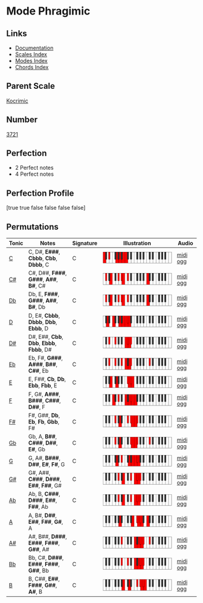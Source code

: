 # Mode Phragimic

## Links

- [Documentation](index.md)
- [Scales Index](Scales.md)
- [Modes Index](Modes.md)
- [Chords Index](Chords.md)

## Parent Scale

[Kocrimic](ScaleKocrimic.md)

## Number

[3721](https://ianring.com/musictheory/scales/3721)

## Perfection

- 2 Perfect notes
- 4 Perfect notes

## Perfection Profile

[true true false false false false]

## Permutations

| Tonic | Notes | Signature | Illustration | Audio |
|-------|-------|-----------|--------------|-------|
| [C](ModeCNaturalPhragimic.md) | C, D#, **E###**, **Cbbb**, **Cbb**, **Dbbb**, C | C | ![CNaturalPhragimic](ModeCNaturalPhragimic.png) | [midi](ModeCNaturalPhragimic.mid) [ogg](ModeCNaturalPhragimic.ogg) |
| [C#](ModeCSharpPhragimic.md) | C#, D##, **F###**, **G###**, **A##**, **B#**, C# | C | ![CSharpPhragimic](ModeCSharpPhragimic.png) | [midi](ModeCSharpPhragimic.mid) [ogg](ModeCSharpPhragimic.ogg) |
| [Db](ModeDFlatPhragimic.md) | Db, E, **F###**, **G###**, **A##**, **B#**, Db | C | ![DFlatPhragimic](ModeDFlatPhragimic.png) | [midi](ModeDFlatPhragimic.mid) [ogg](ModeDFlatPhragimic.ogg) |
| [D](ModeDNaturalPhragimic.md) | D, E#, **Cbbb**, **Dbbb**, **Dbb**, **Ebbb**, D | C | ![DNaturalPhragimic](ModeDNaturalPhragimic.png) | [midi](ModeDNaturalPhragimic.mid) [ogg](ModeDNaturalPhragimic.ogg) |
| [D#](ModeDSharpPhragimic.md) | D#, E##, **Cbb**, **Dbb**, **Ebbb**, **Fbbb**, D# | C | ![DSharpPhragimic](ModeDSharpPhragimic.png) | [midi](ModeDSharpPhragimic.mid) [ogg](ModeDSharpPhragimic.ogg) |
| [Eb](ModeEFlatPhragimic.md) | Eb, F#, **G###**, **A###**, **B##**, **C##**, Eb | C | ![EFlatPhragimic](ModeEFlatPhragimic.png) | [midi](ModeEFlatPhragimic.mid) [ogg](ModeEFlatPhragimic.ogg) |
| [E](ModeENaturalPhragimic.md) | E, F##, **Cb**, **Db**, **Ebb**, **Fbb**, E | C | ![ENaturalPhragimic](ModeENaturalPhragimic.png) | [midi](ModeENaturalPhragimic.mid) [ogg](ModeENaturalPhragimic.ogg) |
| [F](ModeFNaturalPhragimic.md) | F, G#, **A###**, **B###**, **C###**, **D##**, F | C | ![FNaturalPhragimic](ModeFNaturalPhragimic.png) | [midi](ModeFNaturalPhragimic.mid) [ogg](ModeFNaturalPhragimic.ogg) |
| [F#](ModeFSharpPhragimic.md) | F#, G##, **Db**, **Eb**, **Fb**, **Gbb**, F# | C | ![FSharpPhragimic](ModeFSharpPhragimic.png) | [midi](ModeFSharpPhragimic.mid) [ogg](ModeFSharpPhragimic.ogg) |
| [Gb](ModeGFlatPhragimic.md) | Gb, A, **B##**, **C###**, **D##**, **E#**, Gb | C | ![GFlatPhragimic](ModeGFlatPhragimic.png) | [midi](ModeGFlatPhragimic.mid) [ogg](ModeGFlatPhragimic.ogg) |
| [G](ModeGNaturalPhragimic.md) | G, A#, **B###**, **D##**, **E#**, **F#**, G | C | ![GNaturalPhragimic](ModeGNaturalPhragimic.png) | [midi](ModeGNaturalPhragimic.mid) [ogg](ModeGNaturalPhragimic.ogg) |
| [G#](ModeGSharpPhragimic.md) | G#, A##, **C###**, **D###**, **E##**, **F##**, G# | C | ![GSharpPhragimic](ModeGSharpPhragimic.png) | [midi](ModeGSharpPhragimic.mid) [ogg](ModeGSharpPhragimic.ogg) |
| [Ab](ModeAFlatPhragimic.md) | Ab, B, **C###**, **D###**, **E##**, **F##**, Ab | C | ![AFlatPhragimic](ModeAFlatPhragimic.png) | [midi](ModeAFlatPhragimic.mid) [ogg](ModeAFlatPhragimic.ogg) |
| [A](ModeANaturalPhragimic.md) | A, B#, **D##**, **E##**, **F##**, **G#**, A | C | ![ANaturalPhragimic](ModeANaturalPhragimic.png) | [midi](ModeANaturalPhragimic.mid) [ogg](ModeANaturalPhragimic.ogg) |
| [A#](ModeASharpPhragimic.md) | A#, B##, **D###**, **E###**, **F###**, **G##**, A# | C | ![ASharpPhragimic](ModeASharpPhragimic.png) | [midi](ModeASharpPhragimic.mid) [ogg](ModeASharpPhragimic.ogg) |
| [Bb](ModeBFlatPhragimic.md) | Bb, C#, **D###**, **E###**, **F###**, **G##**, Bb | C | ![BFlatPhragimic](ModeBFlatPhragimic.png) | [midi](ModeBFlatPhragimic.mid) [ogg](ModeBFlatPhragimic.ogg) |
| [B](ModeBNaturalPhragimic.md) | B, C##, **E##**, **F###**, **G##**, **A#**, B | C | ![BNaturalPhragimic](ModeBNaturalPhragimic.png) | [midi](ModeBNaturalPhragimic.mid) [ogg](ModeBNaturalPhragimic.ogg) |
